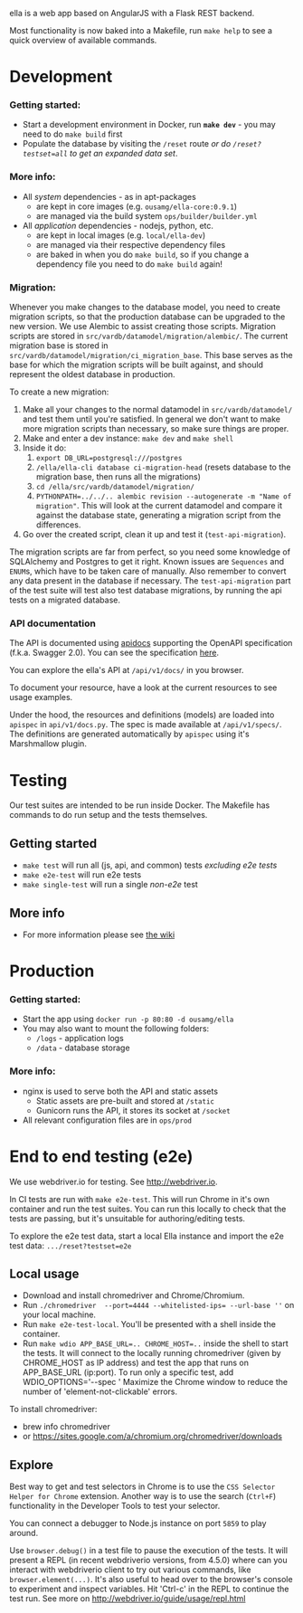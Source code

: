 ella is a web app based on AngularJS with a Flask REST backend.

Most functionality is now baked into a Makefile, run `make help` to see a quick overview of available commands.

# Development

### Getting started:
- Start a development environment in Docker, run **`make dev`** - you may need to do `make build` first
- Populate the database by visiting the `/reset` route _or do `/reset?testset=all` to get an expanded data set_.

### More info:
- All *system* dependencies - as in apt-packages
  - are kept in core images (e.g. `ousamg/ella-core:0.9.1`)
  - are managed via the build system `ops/builder/builder.yml`
- All *application* dependencies - nodejs, python, etc.
  - are kept in local images (e.g. `local/ella-dev`)
  - are managed via their respective dependency files
  - are baked in when you do `make build`, so if you change a dependency file you need to do `make build` again!

### Migration:
Whenever you make changes to the database model, you need to create migration scripts, so that the production database can be upgraded to the new version. We use Alembic to assist creating those scripts. Migration scripts are stored in `src/vardb/datamodel/migration/alembic/`. The current migration base is stored in `src/vardb/datamodel/migration/ci_migration_base`. This base serves as the base for which the migration scripts will be built against, and should represent the oldest database in production.

To create a new migration:

1. Make all your changes to the normal datamodel in `src/vardb/datamodel/` and test them until you're satisfied. In general we don't want to make more migration scripts than necessary, so make sure things are proper.
1. Make and enter a dev instance: `make dev` and `make shell`
1. Inside it do:
    1. `export DB_URL=postgresql:///postgres`
    1. `/ella/ella-cli database ci-migration-head` (resets database to the migration base, then runs all the migrations)
    1. `cd /ella/src/vardb/datamodel/migration/`
    1. `PYTHONPATH=../../.. alembic revision --autogenerate -m "Name of migration"`. This will look at the current datamodel
     and compare it against the database state, generating a migration script from the differences.
1. Go over the created script, clean it up and test it (`test-api-migration`).

The migration scripts are far from perfect, so you need some knowledge of SQLAlchemy and Postgres to get it right. Known issues are `Sequences` and `ENUM`s, which have to be taken care of manually. Also remember to convert any data present in the database if necessary.
The `test-api-migration` part of the test suite will test also test database migrations, by running the api tests on a migrated database.


### API documentation

The API is documented using [apidocs](https://apispec.readthedocs.io/en/latest/) supporting the OpenAPI specification (f.k.a. Swagger 2.0).
You can see the specification [here](http://swagger.io/specification/).

You can explore the ella's API at `/api/v1/docs/` in you browser.

To document your resource, have a look at the current resources to see usage examples.

Under the hood, the resources and definitions (models) are loaded into `apispec` in `api/v1/docs.py`. The spec is made available at `/api/v1/specs/`.
The definitions are generated automatically by `apispec` using it's Marshmallow plugin.

# Testing

Our test suites are intended to be run inside Docker. The Makefile has commands to do run setup and the tests themselves.

## Getting started
- `make test` will run all (js, api, and common) tests _excluding e2e tests_
- `make e2e-test` will run e2e tests
- `make single-test` will run a single _non-e2e_ test

## More info
- For more information please see [the wiki](https://git.ousamg.io/docs/wiki/wikis/ella/testing)

# Production

### Getting started:
- Start the app using `docker run -p 80:80 -d ousamg/ella`
- You may also want to mount the following folders:
  - `/logs` - application logs
  - `/data` - database storage

### More info:
- nginx is used to serve both the API and static assets
  - Static assets are pre-built and stored at `/static`
  - Gunicorn runs the API, it stores its socket at `/socket`
- All relevant configuration files are in `ops/prod`

# End to end testing (e2e)
We use webdriver.io for testing. See http://webdriver.io.

In CI tests are run with `make e2e-test`. This will run Chrome in it's own container and run the test suites.
You can run this locally to check that the tests are passing, but it's unsuitable for authoring/editing tests.

To explore the e2e test data, start a local Ella instance and import the e2e test data: `.../reset?testset=e2e`
## Local usage
- Download and install chromedriver and Chrome/Chromium.
- Run `./chromedriver  --port=4444 --whitelisted-ips= --url-base ''` on your local machine.
- Run `make e2e-test-local`. You'll be presented with a shell inside the container.
- Run `make wdio APP_BASE_URL=.. CHROME_HOST=..` inside the shell to start the tests. It will connect to the locally running chromedriver (given by CHROME_HOST as IP address) and test the app that runs on APP_BASE_URL (ip:port).
  To run only a specific test, add WDIO_OPTIONS='--spec <path to test>'
Maximize the Chrome window to reduce the number of 'element-not-clickable' errors.

To install chromedriver:
- brew info chromedriver
- or https://sites.google.com/a/chromium.org/chromedriver/downloads

## Explore
Best way to get and test selectors in Chrome is to use the `CSS Selector Helper for Chrome` extension.
Another way is to use the search (`Ctrl+F`) functionality in the Developer Tools to test your selector.

You can connect a debugger to Node.js instance on port `5859` to play around.

Use `browser.debug()` in a test file to pause the execution of the tests. It will present a REPL (in recent webdriverio versions, from 4.5.0) where can you interact with webdriverio client to try out various commands, like `browser.element(...)`. It's also useful to head over to the browser's console to experiment and inspect variables.
Hit 'Ctrl-c' in the REPL to continue the test run. See more on http://webdriver.io/guide/usage/repl.html
